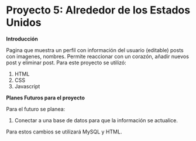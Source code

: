 # Proyecto 5: Alrededor de los Estados Unidos

**Introducción**

Pagina que muestra un perfil con información del usuario (editable) posts con imagenes, nombres. Permite reaccionar con un corazón, añadir nuevos post y eliminar post.
Para este proyecto se utilizó:

1. HTML
2. CSS
3. Javascript

**Planes Futuros para el proyecto**

Para el futuro se planea:

1. Conectar a una base de datos para que la información se actualice.

Para estos cambios se utilizará MySQL y HTML.
